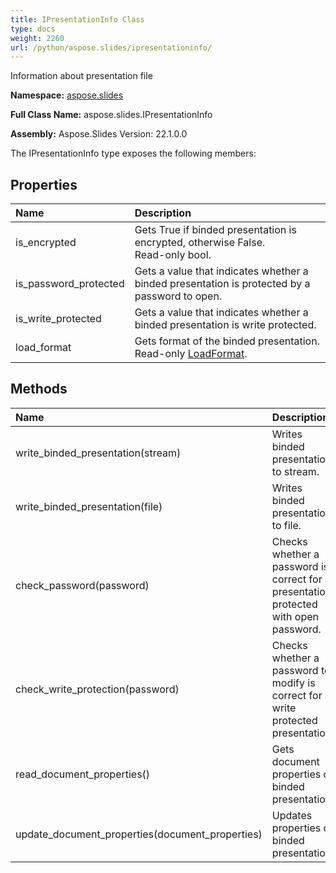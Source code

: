 ```yaml
---
title: IPresentationInfo Class
type: docs
weight: 2260
url: /python/aspose.slides/ipresentationinfo/
---
```


Information about presentation file

**Namespace:** [aspose.slides](/python/aspose.slides/)

**Full Class Name:** aspose.slides.IPresentationInfo

**Assembly:**  Aspose.Slides Version: 22.1.0.0

The IPresentationInfo type exposes the following members:
## **Properties**
|**Name**|**Description**|
| :- | :- |
|is_encrypted|Gets True if binded presentation is encrypted, otherwise False.<br/>            Read-only bool.|
|is_password_protected|Gets a value that indicates whether a binded presentation is protected by a password to open.|
|is_write_protected|Gets a value that indicates whether a binded presentation is write protected.|
|load_format|Gets format of the binded presentation.<br/>            Read-only [LoadFormat](/python/aspose.slides/loadformat/).|
## **Methods**
|**Name**|**Description**|
| :- | :- |
|write_binded_presentation(stream)|Writes binded presentation to stream.|
|write_binded_presentation(file)|Writes binded presentation to file.|
|check_password(password)|Checks whether a password is correct for a presentation protected with open password.|
|check_write_protection(password)|Checks whether a password to modify is correct for a write protected presentation.|
|read_document_properties()|Gets document properties of binded presentation.|
|update_document_properties(document_properties)|Updates properties of binded presentation.|

